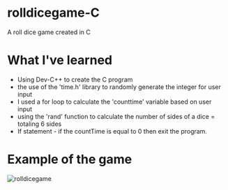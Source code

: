 # rolldicegame-C
A roll dice game created in C


# What I've learned
- Using Dev-C++ to create the C program
- the use of the 'time.h' library to randomly generate the integer for user input
- I used a for loop to calculate the 'counttime' variable based on user input
- using the 'rand' function to calculate the number of sides of a dice = totaling 6 sides
- If statement - if the countTime is equal to 0 then exit the program.

# Example of the game
![rolldicegame](https://user-images.githubusercontent.com/36749450/93713477-3aaf8100-fb2a-11ea-9f3b-b0d8a6af2f1d.PNG)

